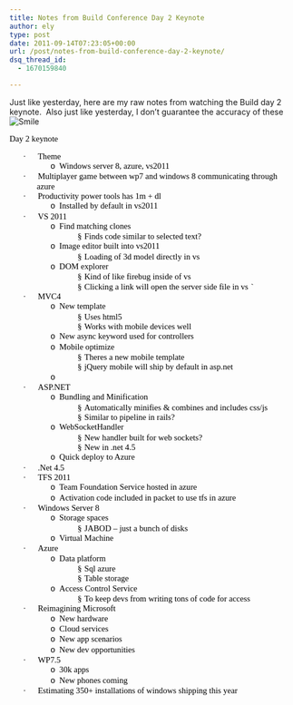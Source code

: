 ```yaml
---
title: Notes from Build Conference Day 2 Keynote
author: ely
type: post
date: 2011-09-14T07:23:05+00:00
url: /post/notes-from-build-conference-day-2-keynote/
dsq_thread_id:
  - 1670159840

---
```

Just like yesterday, here are my raw notes from watching the Build day 2 keynote.&#160; Also just like yesterday, I don’t guarantee the accuracy of these <img style="border-bottom-style: none; border-left-style: none; border-top-style: none; border-right-style: none" class="wlEmoticon wlEmoticon-smile" alt="Smile" src="http://www.elylucas.net/image.axd?picture=wlEmoticon-smile.png" />

<p style="line-height: 13pt; margin: 0in 0in 10pt" class="MsoNormal">
  <font face="Calibri"><font style="font-size: 11pt" color="#000000">Day 2 keynote</font></font>
</p>

<p style="line-height: 13pt; text-indent: -0.25in; margin: 0in 0in 0pt 0.5in; mso-list: l0 level1 lfo1" class="MsoListParagraphCxSpFirst">
  <font color="#000000"><span style="font-family: ; mso-fareast-font-family: symbol; mso-bidi-font-family: symbol"><span style="mso-list: ignore"><font face="Symbol"><font style="font-size: 11pt">·</font></font><span style="line-height: normal; font-family: "><font face="Times New Roman"><font style="font-size: 7pt">&#160;&#160;&#160;&#160;&#160;&#160;&#160;&#160; </font></font></span></span></span><font face="Calibri"><font style="font-size: 11pt">Theme</font></font></font>
</p>

<p style="line-height: 13pt; text-indent: -0.25in; margin: 0in 0in 0pt 1in; mso-add-space: auto; mso-list: l0 level2 lfo1" class="MsoListParagraphCxSpMiddle">
  <font color="#000000"><span style="font-family: ; mso-fareast-font-family: &#39;Courier New&#39;"><span style="mso-list: ignore"><font face="Courier New"><font style="font-size: 11pt">o</font></font><span style="line-height: normal; font-family: "><font face="Times New Roman"><font style="font-size: 7pt">&#160;&#160; </font></font></span></span></span><font face="Calibri"><font style="font-size: 11pt">Windows server 8, azure, vs2011</font></font></font>
</p>

<p style="line-height: 13pt; text-indent: -0.25in; margin: 0in 0in 0pt 0.5in; mso-list: l0 level1 lfo1" class="MsoListParagraphCxSpMiddle">
  <font color="#000000"><span style="font-family: ; mso-fareast-font-family: symbol; mso-bidi-font-family: symbol"><span style="mso-list: ignore"><font face="Symbol"><font style="font-size: 11pt">·</font></font><span style="line-height: normal; font-family: "><font face="Times New Roman"><font style="font-size: 7pt">&#160;&#160;&#160;&#160;&#160;&#160;&#160;&#160; </font></font></span></span></span><font face="Calibri"><font style="font-size: 11pt">Multiplayer game between wp7 and windows 8 communicating through azure</font></font></font>
</p>

<p style="line-height: 13pt; text-indent: -0.25in; margin: 0in 0in 0pt 0.5in; mso-list: l0 level1 lfo1" class="MsoListParagraphCxSpMiddle">
  <font color="#000000"><span style="font-family: ; mso-fareast-font-family: symbol; mso-bidi-font-family: symbol"><span style="mso-list: ignore"><font face="Symbol"><font style="font-size: 11pt">·</font></font><span style="line-height: normal; font-family: "><font face="Times New Roman"><font style="font-size: 7pt">&#160;&#160;&#160;&#160;&#160;&#160;&#160;&#160; </font></font></span></span></span><font face="Calibri"><font style="font-size: 11pt">Productivity power tools has 1m + dl</font></font></font>
</p>

<p style="line-height: 13pt; text-indent: -0.25in; margin: 0in 0in 0pt 1in; mso-add-space: auto; mso-list: l0 level2 lfo1" class="MsoListParagraphCxSpMiddle">
  <font color="#000000"><span style="font-family: ; mso-fareast-font-family: &#39;Courier New&#39;"><span style="mso-list: ignore"><font face="Courier New"><font style="font-size: 11pt">o</font></font><span style="line-height: normal; font-family: "><font face="Times New Roman"><font style="font-size: 7pt">&#160;&#160; </font></font></span></span></span><font face="Calibri"><font style="font-size: 11pt">Installed by default in vs2011</font></font></font>
</p>

<p style="line-height: 13pt; text-indent: -0.25in; margin: 0in 0in 0pt 0.5in; mso-list: l0 level1 lfo1" class="MsoListParagraphCxSpMiddle">
  <font color="#000000"><span style="font-family: ; mso-fareast-font-family: symbol; mso-bidi-font-family: symbol"><span style="mso-list: ignore"><font face="Symbol"><font style="font-size: 11pt">·</font></font><span style="line-height: normal; font-family: "><font face="Times New Roman"><font style="font-size: 7pt">&#160;&#160;&#160;&#160;&#160;&#160;&#160;&#160; </font></font></span></span></span><font face="Calibri"><font style="font-size: 11pt">VS 2011</font></font></font>
</p>

<p style="line-height: 13pt; text-indent: -0.25in; margin: 0in 0in 0pt 1in; mso-add-space: auto; mso-list: l0 level2 lfo1" class="MsoListParagraphCxSpMiddle">
  <font color="#000000"><span style="font-family: ; mso-fareast-font-family: &#39;Courier New&#39;"><span style="mso-list: ignore"><font face="Courier New"><font style="font-size: 11pt">o</font></font><span style="line-height: normal; font-family: "><font face="Times New Roman"><font style="font-size: 7pt">&#160;&#160; </font></font></span></span></span><font face="Calibri"><font style="font-size: 11pt">Find matching clones</font></font></font>
</p>

<p style="line-height: 13pt; text-indent: -0.25in; margin: 0in 0in 0pt 1.5in; mso-add-space: auto; mso-list: l0 level3 lfo1" class="MsoListParagraphCxSpMiddle">
  <font color="#000000"><span style="font-family: ; mso-fareast-font-family: wingdings; mso-bidi-font-family: wingdings"><span style="mso-list: ignore"><font face="Wingdings"><font style="font-size: 11pt">§</font></font><span style="line-height: normal; font-family: "><font face="Times New Roman"><font style="font-size: 7pt">&#160; </font></font></span></span></span><font face="Calibri"><font style="font-size: 11pt">Finds code similar to selected text?</font></font></font>
</p>

<p style="line-height: 13pt; text-indent: -0.25in; margin: 0in 0in 0pt 1in; mso-add-space: auto; mso-list: l0 level2 lfo1" class="MsoListParagraphCxSpMiddle">
  <font color="#000000"><span style="font-family: ; mso-fareast-font-family: &#39;Courier New&#39;"><span style="mso-list: ignore"><font face="Courier New"><font style="font-size: 11pt">o</font></font><span style="line-height: normal; font-family: "><font face="Times New Roman"><font style="font-size: 7pt">&#160;&#160; </font></font></span></span></span><font face="Calibri"><font style="font-size: 11pt">Image editor built into vs2011</font></font></font>
</p>

<p style="line-height: 13pt; text-indent: -0.25in; margin: 0in 0in 0pt 1.5in; mso-add-space: auto; mso-list: l0 level3 lfo1" class="MsoListParagraphCxSpMiddle">
  <font color="#000000"><span style="font-family: ; mso-fareast-font-family: wingdings; mso-bidi-font-family: wingdings"><span style="mso-list: ignore"><font face="Wingdings"><font style="font-size: 11pt">§</font></font><span style="line-height: normal; font-family: "><font face="Times New Roman"><font style="font-size: 7pt">&#160; </font></font></span></span></span><font face="Calibri"><font style="font-size: 11pt">Loading of 3d model directly in vs</font></font></font>
</p>

<p style="line-height: 13pt; text-indent: -0.25in; margin: 0in 0in 0pt 1in; mso-add-space: auto; mso-list: l0 level2 lfo1" class="MsoListParagraphCxSpMiddle">
  <font color="#000000"><span style="font-family: ; mso-fareast-font-family: &#39;Courier New&#39;"><span style="mso-list: ignore"><font face="Courier New"><font style="font-size: 11pt">o</font></font><span style="line-height: normal; font-family: "><font face="Times New Roman"><font style="font-size: 7pt">&#160;&#160; </font></font></span></span></span><font face="Calibri"><font style="font-size: 11pt">DOM explorer</font></font></font>
</p>

<p style="line-height: 13pt; text-indent: -0.25in; margin: 0in 0in 0pt 1.5in; mso-add-space: auto; mso-list: l0 level3 lfo1" class="MsoListParagraphCxSpMiddle">
  <font color="#000000"><span style="font-family: ; mso-fareast-font-family: wingdings; mso-bidi-font-family: wingdings"><span style="mso-list: ignore"><font face="Wingdings"><font style="font-size: 11pt">§</font></font><span style="line-height: normal; font-family: "><font face="Times New Roman"><font style="font-size: 7pt">&#160; </font></font></span></span></span><font face="Calibri"><font style="font-size: 11pt">Kind of like firebug inside of vs</font></font></font>
</p>

<p style="line-height: 13pt; text-indent: -0.25in; margin: 0in 0in 0pt 1.5in; mso-add-space: auto; mso-list: l0 level3 lfo1" class="MsoListParagraphCxSpMiddle">
  <font color="#000000"><span style="font-family: ; mso-fareast-font-family: wingdings; mso-bidi-font-family: wingdings"><span style="mso-list: ignore"><font face="Wingdings"><font style="font-size: 11pt">§</font></font><span style="line-height: normal; font-family: "><font face="Times New Roman"><font style="font-size: 7pt">&#160; </font></font></span></span></span><font face="Calibri"><font style="font-size: 11pt">Clicking a link will open the server side file in vs</font></font></font><font color="#000000"><span style="font-family: ; mso-fareast-font-family: wingdings; mso-bidi-font-family: wingdings"><span style="mso-list: ignore"><span style="line-height: normal; font-family: "><font face="Times New Roman"><font style="font-size: 7pt">&#160; </font></font></span></span></span><font face="Calibri"><font style="font-size: 11pt">`</font><span style="mso-tab-count: 1"><font style="font-size: 11pt">&#160;&#160;&#160;&#160;&#160;&#160;&#160;&#160;&#160;&#160;&#160;&#160;&#160;&#160; </font></span></font></font>
</p>

<p style="line-height: 13pt; text-indent: -0.25in; margin: 0in 0in 0pt 0.5in; mso-list: l0 level1 lfo1" class="MsoListParagraphCxSpMiddle">
  <font color="#000000"><span style="font-family: ; mso-fareast-font-family: symbol; mso-bidi-font-family: symbol"><span style="mso-list: ignore"><font face="Symbol"><font style="font-size: 11pt">·</font></font><span style="line-height: normal; font-family: "><font face="Times New Roman"><font style="font-size: 7pt">&#160;&#160;&#160;&#160;&#160;&#160;&#160;&#160; </font></font></span></span></span><font face="Calibri"><font style="font-size: 11pt">MVC4</font></font></font>
</p>

<p style="line-height: 13pt; text-indent: -0.25in; margin: 0in 0in 0pt 1in; mso-add-space: auto; mso-list: l0 level2 lfo1" class="MsoListParagraphCxSpMiddle">
  <font color="#000000"><span style="font-family: ; mso-fareast-font-family: &#39;Courier New&#39;"><span style="mso-list: ignore"><font face="Courier New"><font style="font-size: 11pt">o</font></font><span style="line-height: normal; font-family: "><font face="Times New Roman"><font style="font-size: 7pt">&#160;&#160; </font></font></span></span></span><font face="Calibri"><font style="font-size: 11pt">New template</font></font></font>
</p>

<p style="line-height: 13pt; text-indent: -0.25in; margin: 0in 0in 0pt 1.5in; mso-add-space: auto; mso-list: l0 level3 lfo1" class="MsoListParagraphCxSpMiddle">
  <font color="#000000"><span style="font-family: ; mso-fareast-font-family: wingdings; mso-bidi-font-family: wingdings"><span style="mso-list: ignore"><font face="Wingdings"><font style="font-size: 11pt">§</font></font><span style="line-height: normal; font-family: "><font face="Times New Roman"><font style="font-size: 7pt">&#160; </font></font></span></span></span><font face="Calibri"><font style="font-size: 11pt">Uses html5</font></font></font>
</p>

<p style="line-height: 13pt; text-indent: -0.25in; margin: 0in 0in 0pt 1.5in; mso-add-space: auto; mso-list: l0 level3 lfo1" class="MsoListParagraphCxSpMiddle">
  <font color="#000000"><span style="font-family: ; mso-fareast-font-family: wingdings; mso-bidi-font-family: wingdings"><span style="mso-list: ignore"><font face="Wingdings"><font style="font-size: 11pt">§</font></font><span style="line-height: normal; font-family: "><font face="Times New Roman"><font style="font-size: 7pt">&#160; </font></font></span></span></span><font face="Calibri"><font style="font-size: 11pt">Works with mobile devices well</font></font></font>
</p>

<p style="line-height: 13pt; text-indent: -0.25in; margin: 0in 0in 0pt 1in; mso-add-space: auto; mso-list: l0 level2 lfo1" class="MsoListParagraphCxSpMiddle">
  <font color="#000000"><span style="font-family: ; mso-fareast-font-family: &#39;Courier New&#39;"><span style="mso-list: ignore"><font face="Courier New"><font style="font-size: 11pt">o</font></font><span style="line-height: normal; font-family: "><font face="Times New Roman"><font style="font-size: 7pt">&#160;&#160; </font></font></span></span></span><font face="Calibri"><font style="font-size: 11pt">New async keyword used for controllers</font></font></font>
</p>

<p style="line-height: 13pt; text-indent: -0.25in; margin: 0in 0in 0pt 1in; mso-add-space: auto; mso-list: l0 level2 lfo1" class="MsoListParagraphCxSpMiddle">
  <font color="#000000"><span style="font-family: ; mso-fareast-font-family: &#39;Courier New&#39;"><span style="mso-list: ignore"><font face="Courier New"><font style="font-size: 11pt">o</font></font><span style="line-height: normal; font-family: "><font face="Times New Roman"><font style="font-size: 7pt">&#160;&#160; </font></font></span></span></span><font face="Calibri"><font style="font-size: 11pt">Mobile optimize</font></font></font>
</p>

<p style="line-height: 13pt; text-indent: -0.25in; margin: 0in 0in 0pt 1.5in; mso-add-space: auto; mso-list: l0 level3 lfo1" class="MsoListParagraphCxSpMiddle">
  <font color="#000000"><span style="font-family: ; mso-fareast-font-family: wingdings; mso-bidi-font-family: wingdings"><span style="mso-list: ignore"><font face="Wingdings"><font style="font-size: 11pt">§</font></font><span style="line-height: normal; font-family: "><font face="Times New Roman"><font style="font-size: 7pt">&#160; </font></font></span></span></span><font face="Calibri"><font style="font-size: 11pt">Theres a new mobile template</font></font></font>
</p>

<p style="line-height: 13pt; text-indent: -0.25in; margin: 0in 0in 0pt 1.5in; mso-add-space: auto; mso-list: l0 level3 lfo1" class="MsoListParagraphCxSpMiddle">
  <font color="#000000"><span style="font-family: ; mso-fareast-font-family: wingdings; mso-bidi-font-family: wingdings"><span style="mso-list: ignore"><font face="Wingdings"><font style="font-size: 11pt">§</font></font><span style="line-height: normal; font-family: "><font face="Times New Roman"><font style="font-size: 7pt">&#160; </font></font></span></span></span><font face="Calibri"><font style="font-size: 11pt">jQuery mobile will ship by default in asp.net</font></font></font>
</p>

<p style="line-height: 13pt; text-indent: -0.25in; margin: 0in 0in 0pt 1in; mso-add-space: auto; mso-list: l0 level2 lfo1" class="MsoListParagraphCxSpMiddle">
  <font color="#000000"><span style="font-family: ; mso-fareast-font-family: &#39;Courier New&#39;"><span style="mso-list: ignore"><font face="Courier New"><font style="font-size: 11pt">o</font></font><span style="line-height: normal; font-family: "><font face="Times New Roman"><font style="font-size: 7pt">&#160;&#160; </font></font></span></span></span><font face="Calibri"><font style="font-size: 11pt">&#160;</font></font></font>
</p>

<p style="line-height: 13pt; text-indent: -0.25in; margin: 0in 0in 0pt 0.5in; mso-list: l0 level1 lfo1" class="MsoListParagraphCxSpMiddle">
  <font color="#000000"><span style="font-family: ; mso-fareast-font-family: symbol; mso-bidi-font-family: symbol"><span style="mso-list: ignore"><font face="Symbol"><font style="font-size: 11pt">·</font></font><span style="line-height: normal; font-family: "><font face="Times New Roman"><font style="font-size: 7pt">&#160;&#160;&#160;&#160;&#160;&#160;&#160;&#160; </font></font></span></span></span><font face="Calibri"><font style="font-size: 11pt">ASP.NET</font></font></font>
</p>

<p style="line-height: 13pt; text-indent: -0.25in; margin: 0in 0in 0pt 1in; mso-add-space: auto; mso-list: l0 level2 lfo1" class="MsoListParagraphCxSpMiddle">
  <font color="#000000"><span style="font-family: ; mso-fareast-font-family: &#39;Courier New&#39;"><span style="mso-list: ignore"><font face="Courier New"><font style="font-size: 11pt">o</font></font><span style="line-height: normal; font-family: "><font face="Times New Roman"><font style="font-size: 7pt">&#160;&#160; </font></font></span></span></span><font face="Calibri"><font style="font-size: 11pt">Bundling and Minification</font></font></font>
</p>

<p style="line-height: 13pt; text-indent: -0.25in; margin: 0in 0in 0pt 1.5in; mso-add-space: auto; mso-list: l0 level3 lfo1" class="MsoListParagraphCxSpMiddle">
  <font color="#000000"><span style="font-family: ; mso-fareast-font-family: wingdings; mso-bidi-font-family: wingdings"><span style="mso-list: ignore"><font face="Wingdings"><font style="font-size: 11pt">§</font></font><span style="line-height: normal; font-family: "><font face="Times New Roman"><font style="font-size: 7pt">&#160; </font></font></span></span></span><font face="Calibri"><font style="font-size: 11pt">Automatically minifies & combines and includes css/js</font></font></font>
</p>

<p style="line-height: 13pt; text-indent: -0.25in; margin: 0in 0in 0pt 1.5in; mso-add-space: auto; mso-list: l0 level3 lfo1" class="MsoListParagraphCxSpMiddle">
  <font color="#000000"><span style="font-family: ; mso-fareast-font-family: wingdings; mso-bidi-font-family: wingdings"><span style="mso-list: ignore"><font face="Wingdings"><font style="font-size: 11pt">§</font></font><span style="line-height: normal; font-family: "><font face="Times New Roman"><font style="font-size: 7pt">&#160; </font></font></span></span></span><font face="Calibri"><font style="font-size: 11pt">Similar to pipeline in rails?</font></font></font>
</p>

<p style="line-height: 13pt; text-indent: -0.25in; margin: 0in 0in 0pt 1in; mso-add-space: auto; mso-list: l0 level2 lfo1" class="MsoListParagraphCxSpMiddle">
  <font color="#000000"><span style="font-family: ; mso-fareast-font-family: &#39;Courier New&#39;"><span style="mso-list: ignore"><font face="Courier New"><font style="font-size: 11pt">o</font></font><span style="line-height: normal; font-family: "><font face="Times New Roman"><font style="font-size: 7pt">&#160;&#160; </font></font></span></span></span><font face="Calibri"><font style="font-size: 11pt">WebSocketHandler</font></font></font>
</p>

<p style="line-height: 13pt; text-indent: -0.25in; margin: 0in 0in 0pt 1.5in; mso-add-space: auto; mso-list: l0 level3 lfo1" class="MsoListParagraphCxSpMiddle">
  <font color="#000000"><span style="font-family: ; mso-fareast-font-family: wingdings; mso-bidi-font-family: wingdings"><span style="mso-list: ignore"><font face="Wingdings"><font style="font-size: 11pt">§</font></font><span style="line-height: normal; font-family: "><font face="Times New Roman"><font style="font-size: 7pt">&#160; </font></font></span></span></span><font face="Calibri"><font style="font-size: 11pt">New handler built for web sockets?</font></font></font>
</p>

<p style="line-height: 13pt; text-indent: -0.25in; margin: 0in 0in 0pt 1.5in; mso-add-space: auto; mso-list: l0 level3 lfo1" class="MsoListParagraphCxSpMiddle">
  <font color="#000000"><span style="font-family: ; mso-fareast-font-family: wingdings; mso-bidi-font-family: wingdings"><span style="mso-list: ignore"><font face="Wingdings"><font style="font-size: 11pt">§</font></font><span style="line-height: normal; font-family: "><font face="Times New Roman"><font style="font-size: 7pt">&#160; </font></font></span></span></span><font face="Calibri"><font style="font-size: 11pt">New in .net 4.5</font></font></font>
</p>

<p style="line-height: 13pt; text-indent: -0.25in; margin: 0in 0in 0pt 1in; mso-add-space: auto; mso-list: l0 level2 lfo1" class="MsoListParagraphCxSpMiddle">
  <font color="#000000"><span style="font-family: ; mso-fareast-font-family: &#39;Courier New&#39;"><span style="mso-list: ignore"><font face="Courier New"><font style="font-size: 11pt">o</font></font><span style="line-height: normal; font-family: "><font face="Times New Roman"><font style="font-size: 7pt">&#160;&#160; </font></font></span></span></span><font face="Calibri"><font style="font-size: 11pt">Quick deploy to Azure</font></font></font>
</p>

<p style="line-height: 13pt; text-indent: -0.25in; margin: 0in 0in 0pt 0.5in; mso-list: l0 level1 lfo1" class="MsoListParagraphCxSpMiddle">
  <font color="#000000"><span style="font-family: ; mso-fareast-font-family: symbol; mso-bidi-font-family: symbol"><span style="mso-list: ignore"><font face="Symbol"><font style="font-size: 11pt">·</font></font><span style="line-height: normal; font-family: "><font face="Times New Roman"><font style="font-size: 7pt">&#160;&#160;&#160;&#160;&#160;&#160;&#160;&#160; </font></font></span></span></span><font face="Calibri"><font style="font-size: 11pt">.Net 4.5</font></font></font>
</p>

<p style="line-height: 13pt; text-indent: -0.25in; margin: 0in 0in 0pt 0.5in; mso-list: l0 level1 lfo1" class="MsoListParagraphCxSpMiddle">
  <font color="#000000"><span style="font-family: ; mso-fareast-font-family: symbol; mso-bidi-font-family: symbol"><span style="mso-list: ignore"><font face="Symbol"><font style="font-size: 11pt">·</font></font><span style="line-height: normal; font-family: "><font face="Times New Roman"><font style="font-size: 7pt">&#160;&#160;&#160;&#160;&#160;&#160;&#160;&#160; </font></font></span></span></span><font face="Calibri"><font style="font-size: 11pt">TFS 2011</font></font></font>
</p>

<p style="line-height: 13pt; text-indent: -0.25in; margin: 0in 0in 0pt 1in; mso-add-space: auto; mso-list: l0 level2 lfo1" class="MsoListParagraphCxSpMiddle">
  <font color="#000000"><span style="font-family: ; mso-fareast-font-family: &#39;Courier New&#39;"><span style="mso-list: ignore"><font face="Courier New"><font style="font-size: 11pt">o</font></font><span style="line-height: normal; font-family: "><font face="Times New Roman"><font style="font-size: 7pt">&#160;&#160; </font></font></span></span></span><font face="Calibri"><font style="font-size: 11pt">Team Foundation Service hosted in azure</font></font></font>
</p>

<p style="line-height: 13pt; text-indent: -0.25in; margin: 0in 0in 0pt 1in; mso-add-space: auto; mso-list: l0 level2 lfo1" class="MsoListParagraphCxSpMiddle">
  <font color="#000000"><span style="font-family: ; mso-fareast-font-family: &#39;Courier New&#39;"><span style="mso-list: ignore"><font face="Courier New"><font style="font-size: 11pt">o</font></font><span style="line-height: normal; font-family: "><font face="Times New Roman"><font style="font-size: 7pt">&#160;&#160; </font></font></span></span></span><font face="Calibri"><font style="font-size: 11pt">Activation code included in packet to use tfs in azure</font></font></font>
</p>

<p style="line-height: 13pt; text-indent: -0.25in; margin: 0in 0in 0pt 0.5in; mso-list: l0 level1 lfo1" class="MsoListParagraphCxSpMiddle">
  <font color="#000000"><span style="font-family: ; mso-fareast-font-family: symbol; mso-bidi-font-family: symbol"><span style="mso-list: ignore"><font face="Symbol"><font style="font-size: 11pt">·</font></font><span style="line-height: normal; font-family: "><font face="Times New Roman"><font style="font-size: 7pt">&#160;&#160;&#160;&#160;&#160;&#160;&#160;&#160; </font></font></span></span></span><font face="Calibri"><font style="font-size: 11pt">Windows Server 8</font></font></font>
</p>

<p style="line-height: 13pt; text-indent: -0.25in; margin: 0in 0in 0pt 1in; mso-add-space: auto; mso-list: l0 level2 lfo1" class="MsoListParagraphCxSpMiddle">
  <font color="#000000"><span style="font-family: ; mso-fareast-font-family: &#39;Courier New&#39;"><span style="mso-list: ignore"><font face="Courier New"><font style="font-size: 11pt">o</font></font><span style="line-height: normal; font-family: "><font face="Times New Roman"><font style="font-size: 7pt">&#160;&#160; </font></font></span></span></span><font face="Calibri"><font style="font-size: 11pt">Storage spaces</font></font></font>
</p>

<p style="line-height: 13pt; text-indent: -0.25in; margin: 0in 0in 0pt 1.5in; mso-add-space: auto; mso-list: l0 level3 lfo1" class="MsoListParagraphCxSpMiddle">
  <font color="#000000"><span style="font-family: ; mso-fareast-font-family: wingdings; mso-bidi-font-family: wingdings"><span style="mso-list: ignore"><font face="Wingdings"><font style="font-size: 11pt">§</font></font><span style="line-height: normal; font-family: "><font face="Times New Roman"><font style="font-size: 7pt">&#160; </font></font></span></span></span><font face="Calibri"><font style="font-size: 11pt">JABOD – just a bunch of disks</font></font></font>
</p>

<p style="line-height: 13pt; text-indent: -0.25in; margin: 0in 0in 0pt 1in; mso-add-space: auto; mso-list: l0 level2 lfo1" class="MsoListParagraphCxSpMiddle">
  <font color="#000000"><span style="font-family: ; mso-fareast-font-family: &#39;Courier New&#39;"><span style="mso-list: ignore"><font face="Courier New"><font style="font-size: 11pt">o</font></font><span style="line-height: normal; font-family: "><font face="Times New Roman"><font style="font-size: 7pt">&#160;&#160; </font></font></span></span></span><font face="Calibri"><font style="font-size: 11pt">Virtual Machine</font></font></font>
</p>

<p style="line-height: 13pt; text-indent: -0.25in; margin: 0in 0in 0pt 0.5in; mso-list: l0 level1 lfo1" class="MsoListParagraphCxSpMiddle">
  <font color="#000000"><span style="font-family: ; mso-fareast-font-family: symbol; mso-bidi-font-family: symbol"><span style="mso-list: ignore"><font face="Symbol"><font style="font-size: 11pt">·</font></font><span style="line-height: normal; font-family: "><font face="Times New Roman"><font style="font-size: 7pt">&#160;&#160;&#160;&#160;&#160;&#160;&#160;&#160; </font></font></span></span></span><font face="Calibri"><font style="font-size: 11pt">Azure</font></font></font>
</p>

<p style="line-height: 13pt; text-indent: -0.25in; margin: 0in 0in 0pt 1in; mso-add-space: auto; mso-list: l0 level2 lfo1" class="MsoListParagraphCxSpMiddle">
  <font color="#000000"><span style="font-family: ; mso-fareast-font-family: &#39;Courier New&#39;"><span style="mso-list: ignore"><font face="Courier New"><font style="font-size: 11pt">o</font></font><span style="line-height: normal; font-family: "><font face="Times New Roman"><font style="font-size: 7pt">&#160;&#160; </font></font></span></span></span><font face="Calibri"><font style="font-size: 11pt">Data platform</font></font></font>
</p>

<p style="line-height: 13pt; text-indent: -0.25in; margin: 0in 0in 0pt 1.5in; mso-add-space: auto; mso-list: l0 level3 lfo1" class="MsoListParagraphCxSpMiddle">
  <font color="#000000"><span style="font-family: ; mso-fareast-font-family: wingdings; mso-bidi-font-family: wingdings"><span style="mso-list: ignore"><font face="Wingdings"><font style="font-size: 11pt">§</font></font><span style="line-height: normal; font-family: "><font face="Times New Roman"><font style="font-size: 7pt">&#160; </font></font></span></span></span><font face="Calibri"><font style="font-size: 11pt">Sql azure</font></font></font>
</p>

<p style="line-height: 13pt; text-indent: -0.25in; margin: 0in 0in 0pt 1.5in; mso-add-space: auto; mso-list: l0 level3 lfo1" class="MsoListParagraphCxSpMiddle">
  <font color="#000000"><span style="font-family: ; mso-fareast-font-family: wingdings; mso-bidi-font-family: wingdings"><span style="mso-list: ignore"><font face="Wingdings"><font style="font-size: 11pt">§</font></font><span style="line-height: normal; font-family: "><font face="Times New Roman"><font style="font-size: 7pt">&#160; </font></font></span></span></span><font face="Calibri"><font style="font-size: 11pt">Table storage</font></font></font>
</p>

<p style="line-height: 13pt; text-indent: -0.25in; margin: 0in 0in 0pt 1in; mso-add-space: auto; mso-list: l0 level2 lfo1" class="MsoListParagraphCxSpMiddle">
  <font color="#000000"><span style="font-family: ; mso-fareast-font-family: &#39;Courier New&#39;"><span style="mso-list: ignore"><font face="Courier New"><font style="font-size: 11pt">o</font></font><span style="line-height: normal; font-family: "><font face="Times New Roman"><font style="font-size: 7pt">&#160;&#160; </font></font></span></span></span><font face="Calibri"><font style="font-size: 11pt">Access Control Service</font></font></font>
</p>

<p style="line-height: 13pt; text-indent: -0.25in; margin: 0in 0in 0pt 1.5in; mso-add-space: auto; mso-list: l0 level3 lfo1" class="MsoListParagraphCxSpMiddle">
  <font color="#000000"><span style="font-family: ; mso-fareast-font-family: wingdings; mso-bidi-font-family: wingdings"><span style="mso-list: ignore"><font face="Wingdings"><font style="font-size: 11pt">§</font></font><span style="line-height: normal; font-family: "><font face="Times New Roman"><font style="font-size: 7pt">&#160; </font></font></span></span></span><font face="Calibri"><font style="font-size: 11pt">To keep devs from writing tons of code for access</font></font></font>
</p>

<p style="line-height: 13pt; text-indent: -0.25in; margin: 0in 0in 0pt 0.5in; mso-list: l0 level1 lfo1" class="MsoListParagraphCxSpMiddle">
  <font color="#000000"><span style="font-family: ; mso-fareast-font-family: symbol; mso-bidi-font-family: symbol"><span style="mso-list: ignore"><font face="Symbol"><font style="font-size: 11pt">·</font></font><span style="line-height: normal; font-family: "><font face="Times New Roman"><font style="font-size: 7pt">&#160;&#160;&#160;&#160;&#160;&#160;&#160;&#160; </font></font></span></span></span><font face="Calibri"><font style="font-size: 11pt">Reimagining Microsoft</font></font></font>
</p>

<p style="line-height: 13pt; text-indent: -0.25in; margin: 0in 0in 0pt 1in; mso-add-space: auto; mso-list: l0 level2 lfo1" class="MsoListParagraphCxSpMiddle">
  <font color="#000000"><span style="font-family: ; mso-fareast-font-family: &#39;Courier New&#39;"><span style="mso-list: ignore"><font face="Courier New"><font style="font-size: 11pt">o</font></font><span style="line-height: normal; font-family: "><font face="Times New Roman"><font style="font-size: 7pt">&#160;&#160; </font></font></span></span></span><font face="Calibri"><font style="font-size: 11pt">New hardware</font></font></font>
</p>

<p style="line-height: 13pt; text-indent: -0.25in; margin: 0in 0in 0pt 1in; mso-add-space: auto; mso-list: l0 level2 lfo1" class="MsoListParagraphCxSpMiddle">
  <font color="#000000"><span style="font-family: ; mso-fareast-font-family: &#39;Courier New&#39;"><span style="mso-list: ignore"><font face="Courier New"><font style="font-size: 11pt">o</font></font><span style="line-height: normal; font-family: "><font face="Times New Roman"><font style="font-size: 7pt">&#160;&#160; </font></font></span></span></span><font face="Calibri"><font style="font-size: 11pt">Cloud services</font></font></font>
</p>

<p style="line-height: 13pt; text-indent: -0.25in; margin: 0in 0in 0pt 1in; mso-add-space: auto; mso-list: l0 level2 lfo1" class="MsoListParagraphCxSpMiddle">
  <font color="#000000"><span style="font-family: ; mso-fareast-font-family: &#39;Courier New&#39;"><span style="mso-list: ignore"><font face="Courier New"><font style="font-size: 11pt">o</font></font><span style="line-height: normal; font-family: "><font face="Times New Roman"><font style="font-size: 7pt">&#160;&#160; </font></font></span></span></span><font face="Calibri"><font style="font-size: 11pt">New app scenarios</font></font></font>
</p>

<p style="line-height: 13pt; text-indent: -0.25in; margin: 0in 0in 0pt 1in; mso-add-space: auto; mso-list: l0 level2 lfo1" class="MsoListParagraphCxSpMiddle">
  <font color="#000000"><span style="font-family: ; mso-fareast-font-family: &#39;Courier New&#39;"><span style="mso-list: ignore"><font face="Courier New"><font style="font-size: 11pt">o</font></font><span style="line-height: normal; font-family: "><font face="Times New Roman"><font style="font-size: 7pt">&#160;&#160; </font></font></span></span></span><font face="Calibri"><font style="font-size: 11pt">New dev opportunities</font></font></font>
</p>

<p style="line-height: 13pt; text-indent: -0.25in; margin: 0in 0in 0pt 0.5in; mso-list: l0 level1 lfo1" class="MsoListParagraphCxSpMiddle">
  <font color="#000000"><span style="font-family: ; mso-fareast-font-family: symbol; mso-bidi-font-family: symbol"><span style="mso-list: ignore"><font face="Symbol"><font style="font-size: 11pt">·</font></font><span style="line-height: normal; font-family: "><font face="Times New Roman"><font style="font-size: 7pt">&#160;&#160;&#160;&#160;&#160;&#160;&#160;&#160; </font></font></span></span></span><font face="Calibri"><font style="font-size: 11pt">WP7.5</font></font></font>
</p>

<p style="line-height: 13pt; text-indent: -0.25in; margin: 0in 0in 0pt 1in; mso-add-space: auto; mso-list: l0 level2 lfo1" class="MsoListParagraphCxSpMiddle">
  <font color="#000000"><span style="font-family: ; mso-fareast-font-family: &#39;Courier New&#39;"><span style="mso-list: ignore"><font face="Courier New"><font style="font-size: 11pt">o</font></font><span style="line-height: normal; font-family: "><font face="Times New Roman"><font style="font-size: 7pt">&#160;&#160; </font></font></span></span></span><font face="Calibri"><font style="font-size: 11pt">30k apps</font></font></font>
</p>

<p style="line-height: 13pt; text-indent: -0.25in; margin: 0in 0in 0pt 1in; mso-add-space: auto; mso-list: l0 level2 lfo1" class="MsoListParagraphCxSpMiddle">
  <font color="#000000"><span style="font-family: ; mso-fareast-font-family: &#39;Courier New&#39;"><span style="mso-list: ignore"><font face="Courier New"><font style="font-size: 11pt">o</font></font><span style="line-height: normal; font-family: "><font face="Times New Roman"><font style="font-size: 7pt">&#160;&#160; </font></font></span></span></span><font face="Calibri"><font style="font-size: 11pt">New phones coming</font></font></font>
</p>

<p style="line-height: 13pt; text-indent: -0.25in; margin: 0in 0in 0pt 0.5in; mso-list: l0 level1 lfo1" class="MsoListParagraphCxSpMiddle">
  <font color="#000000"><span style="font-family: ; mso-fareast-font-family: symbol; mso-bidi-font-family: symbol"><span style="mso-list: ignore"><font face="Symbol"><font style="font-size: 11pt">·</font></font><span style="line-height: normal; font-family: "><font face="Times New Roman"><font style="font-size: 7pt">&#160;&#160;&#160;&#160;&#160;&#160;&#160;&#160; </font></font></span></span></span><font face="Calibri"><font style="font-size: 11pt">Estimating 350+ installations of windows shipping this year</font></font></font>
</p>